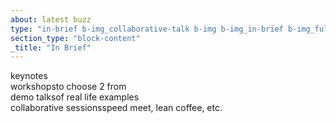```yaml
---
about: latest buzz
type: "in-brief b-img_collaborative-talk b-img b-img_in-brief b-img_full-sized b-img_parallax"
section_type: "block-content"
_title: "In Brief"
---
```


<div id="" class="b-in-brief__item b-in-brief-text">
    <!-- <span class="b-in-brief-text__num">4</span> -->
    <span class="b-in-brief-text__desc"><span>keynotes</span></span>
</div>
<div id="" class="b-in-brief__item b-in-brief-text">
    <!-- <span class="b-in-brief-text__num">5</span> -->
    <span class="b-in-brief-text__desc"><span>workshops</span><span>to choose 2 from</span></span>
</div>
<div id="" class="b-in-brief__item b-in-brief-text">
    <!-- <span class="b-in-brief-text__num">3</span> -->
    <span class="b-in-brief-text__desc"><span>demo talks</span><span>of real life examples</span></span>
</div>
<div id="" class="b-in-brief__item b-in-brief-text">
    <!-- <span class="b-in-brief-text__num">3</span> -->
    <span class="b-in-brief-text__desc"><span>collaborative sessions</span><span>speed meet, lean coffee, etc.</span></span>
</div>